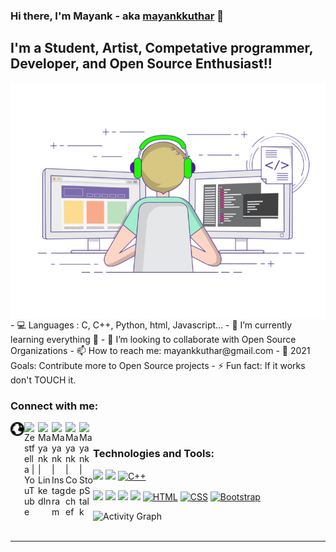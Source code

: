 ### Hi there, I'm Mayank - aka [mayankkuthar][website] 👋

## I'm a Student, Artist, Competative programmer, Developer, and Open Source Enthusiast!!
<img align="right" src="\coding-freak.gif">
- 💻 Languages : C, C++, Python, html, Javascript...
- 🌱 I’m currently learning everything 🤣
- 👯 I’m looking to collaborate with Open Source Organizations
- 📫 How to reach me: mayankkuthar@gmail.com
- 🥅 2021 Goals: Contribute more to Open Source projects
- ⚡ Fun fact: If it works don't TOUCH it.


### Connect with me:

[<img align="left" alt="CUstudyspot" width="22px" src="https://raw.githubusercontent.com/iconic/open-iconic/master/svg/globe.svg" />][website]
[<img align="left" alt="Zestfella | YouTube" width="22px" src="https://cdn.jsdelivr.net/npm/simple-icons@v3/icons/youtube.svg" />][youtube]
[<img align="left" alt="Mayank | LinkedIn" width="22px" src="https://cdn.jsdelivr.net/npm/simple-icons@v3/icons/linkedin.svg" />][linkedin]
[<img align="left" alt="Mayank | Instagram" width="22px" src="https://cdn.jsdelivr.net/npm/simple-icons@v3/icons/instagram.svg" />][instagram]
[<img align="left" alt="Mayank | Codechef" width="22px" src="https://cdn.jsdelivr.net/npm/simple-icons@v3/icons/codechef.svg" />][codechef]
[<img align="left" alt="Mayank | StopStalk" width="22px" src="https://cdn.jsdelivr.net/npm/simple-icons@v3/icons/stopstalk.svg" />][stopstalk]

<br />

### Technologies and Tools:

![](https://img.shields.io/badge/IDE-VSCode-%23007ACC?style=?style=plastic&logo=appveyor&logo=Visual-studio-code&logoColor=white&color=298fdd)
![](https://img.shields.io/badge/Code-Python-informational?style=?style=plastic&logo=appveyor&logo=python&logoColor=white&color=298fdd)
[![C++](https://upload.wikimedia.org/wikipedia/commons/thumb/1/18/ISO_C%2B%2B_Logo.svg/306px-ISO_C%2B%2B_Logo.svg.png)]()

![](https://img.shields.io/badge/Code-JavaScript-informational?style=?style=plastic&logo=appveyor&logo=javascript&logoColor=white&color=298fdd)
![](https://img.shields.io/badge/Code-Make-informational?style=?style=plastic&logo=appveyor&logo=cmake&logoColor=white&color=298fdd)
![](https://img.shields.io/badge/Code-Vue-informational?style=?style=plastic&logo=appveyor&logo=vue.js&logoColor=white&color=298fdd)
![](https://img.shields.io/badge/Cloud-Digital_Ocean-informational?style=?style=plastic&logo=appveyor&logo=digitalocean&logoColor=white&color=298fdd)
[![HTML](https://cdn.pixabay.com/photo/2017/08/05/11/16/logo-2582748_1280.png)]()
[![CSS](https://cdn4.iconfinder.com/data/icons/social-media-logos-6/512/121-css3-512.png)]()
[![Bootstrap](https://camo.githubusercontent.com/a664defdd5c2ec93a3fbfb51e0f2aaafa5dc57bf1e13aa47456ced037b3cebe8/68747470733a2f2f676574626f6f7473747261702e636f6d2f646f63732f352e302f6173736574732f6272616e642f626f6f7473747261702d6c6f676f2d736861646f772e706e67)]()

![Activity Graph](https://activity-graph.herokuapp.com/graph?username=mayankkuthar&theme=github)
<br />
<br />

---

[website]: http://custudyspot.rf.gd/
[youtube]: https://www.youtube.com/channel/UCne3T8OHtU0hBZq28SO1wyQ
[instagram]: https://www.instagram.com/mayankkuthar/
[linkedin]: https://www.linkedin.com/in/mayankkuthar/
[codechef]: https://www.codechef.com/users/mayankkuthar1
[stopstalk]: https://www.stopstalk.com/user/profile/mayankkuthar
